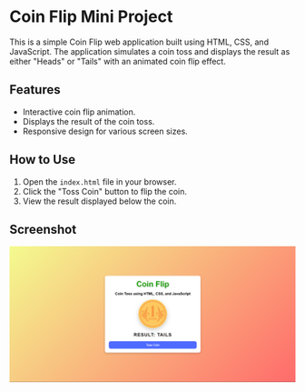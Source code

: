 # Coin Flip Mini Project

This is a simple Coin Flip web application built using HTML, CSS, and JavaScript. The application simulates a coin toss and displays the result as either "Heads" or "Tails" with an animated coin flip effect.

## Features

- Interactive coin flip animation.
- Displays the result of the coin toss.
- Responsive design for various screen sizes.

## How to Use

1. Open the `index.html` file in your browser.
2. Click the "Toss Coin" button to flip the coin.
3. View the result displayed below the coin.

## Screenshot

![Screenshot of Coin Flip Application](screenshots/Screenshot.png)
